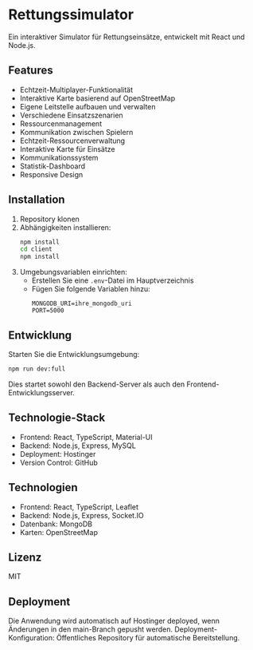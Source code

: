 # Rettungssimulator

Ein interaktiver Simulator für Rettungseinsätze, entwickelt mit React und Node.js.

## Features

- Echtzeit-Multiplayer-Funktionalität
- Interaktive Karte basierend auf OpenStreetMap
- Eigene Leitstelle aufbauen und verwalten
- Verschiedene Einsatzszenarien
- Ressourcenmanagement
- Kommunikation zwischen Spielern
- Echtzeit-Ressourcenverwaltung
- Interaktive Karte für Einsätze
- Kommunikationssystem
- Statistik-Dashboard
- Responsive Design

## Installation

1. Repository klonen
2. Abhängigkeiten installieren:
   ```bash
   npm install
   cd client
   npm install
   ```
3. Umgebungsvariablen einrichten:
   - Erstellen Sie eine `.env`-Datei im Hauptverzeichnis
   - Fügen Sie folgende Variablen hinzu:
     ```
     MONGODB_URI=ihre_mongodb_uri
     PORT=5000
     ```

## Entwicklung

Starten Sie die Entwicklungsumgebung:
```bash
npm run dev:full
```

Dies startet sowohl den Backend-Server als auch den Frontend-Entwicklungsserver.

## Technologie-Stack

- Frontend: React, TypeScript, Material-UI
- Backend: Node.js, Express, MySQL
- Deployment: Hostinger
- Version Control: GitHub

## Technologien

- Frontend: React, TypeScript, Leaflet
- Backend: Node.js, Express, Socket.IO
- Datenbank: MongoDB
- Karten: OpenStreetMap

## Lizenz

MIT

## Deployment
Die Anwendung wird automatisch auf Hostinger deployed, wenn Änderungen in den main-Branch gepusht werden.
Deployment-Konfiguration: Öffentliches Repository für automatische Bereitstellung. 
